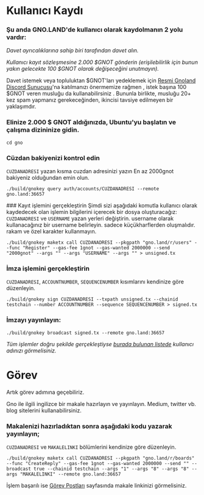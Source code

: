 # Kullanıcı Kaydı
### Şu anda GNO.LAND'de kullanıcı olarak kaydolmanın 2 yolu vardır:

*Davet ayrıcalıklarına sahip biri tarafından davet alın.*

*Kullanıcı kayıt sözleşmesine 2.000 $GNOT gönderin (erişilebilirlik için bunun yakın gelecekte 100 $GNOT olarak değişeceğini unutmayın).*

Davet istemek veya topluluktan $GNOT'ları yedeklemek için [Resmi Gnoland Discord Sunucusu](https://discord.gg/xD2c2Nmd)'na katılmanızı önermemize rağmen , 
istek başına 100 $GNOT veren musluğu da kullanabilirsiniz . 
Bununla birlikte, musluğu 20+ kez spam yapmanız gerekeceğinden, ikincisi tavsiye edilmeyen bir yaklaşımdır.

### Elinize 2.000 $ GNOT aldığınızda, Ubuntu'yu başlatın ve çalışma dizininize gidin.

```
cd gno
```

### Cüzdan bakiyenizi kontrol edin 
`CUZDANADRESI` yazan kısma cuzdan adresinizi yazın
En az 2000gnot bakiyeniz olduğundan emin olun.

```
./build/gnokey query auth/accounts/CUZDANADRESI --remote gno.land:36657
```

### Kayıt işlemini gerçekleştirin
Şimdi sizi aşağıdaki komutla kullanıcı olarak kaydedecek olan işlemin bilgilerini içerecek bir dosya oluşturacağız:
`CUZDANADRESI` ve `USERNAME` yazan yerleri değiştirin. username olarak kullanacağınız bir username belirleyin. sadece küçükharflerden oluşmalıdır. 
rakam ve özel karakter kullanmayın.
```
./build/gnokey maketx call CUZDANADRESI --pkgpath "gno.land/r/users" --func "Register" --gas-fee 1gnot --gas-wanted 2000000 --send "2000gnot" --args "" --args "USERNAME" --args "" > unsigned.tx
```

### İmza işlemini gerçekleştirin
`CUZDANADRESI`, `ACCOUNTNUMBER`, `SEQUENCENUMBER` kısımlarını kendinize göre düzenleyin.
```
./build/gnokey sign CUZDANADRESI --txpath unsigned.tx --chainid testchain --number ACCOUNTNUMBER --sequence SEQUENCENUMBER > signed.tx
```

### İmzayı yayınlayın:
```
./build/gnokey broadcast signed.tx --remote gno.land:36657
```
*Tüm işlemler doğru şekilde gerçekleştiyse [burada bulunan listede](https://gno.land/r/users) kullanıcı adınızı görmelisiniz.*

# Görev 
Artık görev adımına geçebiliriz.

Gno ile ilgili ingilizce bir makale hazırlayın ve yayınlayın. 
Medium, twitter vb. blog sitelerini kullanabilirsiniz.

### Makalenizi hazırladıktan sonra aşağıdaki kodu yazarak yayınlayın;
`CUZDANADRESI` ve `MAKALELINKI` bölümlerini kendinize göre düzenleyin.
```
./build/gnokey maketx call CUZDANADRESI --pkgpath "gno.land/r/boards" --func "CreateReply" --gas-fee 1gnot --gas-wanted 2000000 --send "" --broadcast true --chainid testchain --args "1" --args "8" --args "8" --args "MAKALELINKI" --remote gno.land:36657
```

İşlem başarılı ise [Görev Postları](https://gno.land/r/boards:gnolang/8) sayfasında makale linkinizi görmelisiniz.

